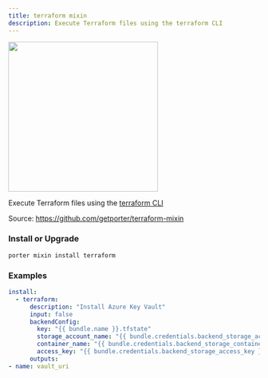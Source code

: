 ```yaml
---
title: terraform mixin
description: Execute Terraform files using the terraform CLI
---
```


<img src="/images/mixins/terraform.svg" class="mixin-logo" style="width: 300px" />

Execute Terraform files using the [terraform CLI](https://www.terraform.io/)

Source: https://github.com/getporter/terraform-mixin

### Install or Upgrade
```
porter mixin install terraform
```

### Examples

```yaml
install:
  - terraform:
      description: "Install Azure Key Vault"
      input: false
      backendConfig:
        key: "{{ bundle.name }}.tfstate"
        storage_account_name: "{{ bundle.credentials.backend_storage_account }}"
        container_name: "{{ bundle.credentials.backend_storage_container }}"
        access_key: "{{ bundle.credentials.backend_storage_access_key }}"
      outputs:
- name: vault_uri
```
